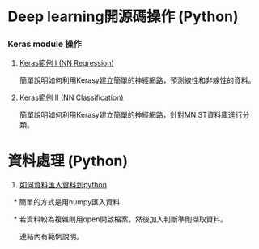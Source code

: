 # Deep learning開源碼操作 (Python) 

### Keras module 操作
1. [Keras範例 I (NN Regression)](https://github.com/TommyHuang821/Note/blob/master/Keras/Keras%E7%AF%84%E4%BE%8B%20I.md)

    簡單說明如何利用Kerasy建立簡單的神經網路，預測線性和非線性的資料。



2. [Keras範例 II (NN Classification)](https://github.com/TommyHuang821/Note/blob/master/Keras/Keras%E7%AF%84%E4%BE%8B%20II%20(%E5%88%86%E9%A1%9E).md)

    簡單說明如何利用Kerasy建立簡單的神經網路，針對MNIST資料庫進行分類。



# 資料處理 (Python)
1. [如何資料匯入資料到python](https://github.com/TommyHuang821/Deep-Learning-API-example/blob/master/Data%20Process/loaddata.md)

    * 簡單的方式是用numpy匯入資料
   
    * 若資料較為複雜則用open開啟檔案，然後加入判斷準則擷取資料。
   
        連結內有範例說明。



